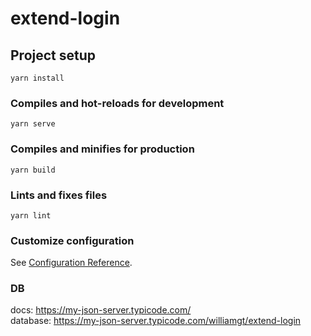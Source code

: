 # extend-login

## Project setup
```
yarn install
```

### Compiles and hot-reloads for development
```
yarn serve
```

### Compiles and minifies for production
```
yarn build
```

### Lints and fixes files
```
yarn lint
```

### Customize configuration
See [Configuration Reference](https://cli.vuejs.org/config/).

### DB
docs: https://my-json-server.typicode.com/  
database: https://my-json-server.typicode.com/williamgt/extend-login 
